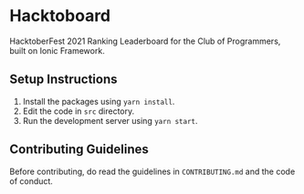 # Hacktoboard

HacktoberFest 2021 Ranking Leaderboard for the Club of Programmers, built on Ionic Framework.

## Setup Instructions

1. Install the packages using `yarn install`.
2. Edit the code in `src` directory.
3. Run the development server using `yarn start`.

## Contributing Guidelines

Before contributing, do read the guidelines in `CONTRIBUTING.md` and the code of conduct.